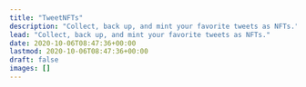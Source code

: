 ```yaml
---
title: "TweetNFTs"
description: "Collect, back up, and mint your favorite tweets as NFTs."
lead: "Collect, back up, and mint your favorite tweets as NFTs."
date: 2020-10-06T08:47:36+00:00
lastmod: 2020-10-06T08:47:36+00:00
draft: false
images: []
---
```

